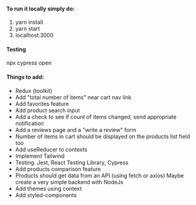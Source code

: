 #### To run it locally simply do:
1. yarn install
2. yarn start
3. localhost:3000


#### Testing
npx cypress open


#### Things to add:
* Redux (toolkit)
* Add "total number of items" near cart nav link
* Add favorites feature
* Add product search input
* Add a check to see if count of items changed, send appropriate notification
* Add a reviews page and a "write a review" form
* Number of items in cart should be displayed on the products list field too
* Add useReducer to contexts
* Implement Tailwind
* Testing. Jest, React Testing Library, Cypress
* Add products comparison feature
* Products should get data from an API (using fetch or axios)
  Maybe create a very simple backend with NodeJs
* Add themes using context
* Add styled-components
